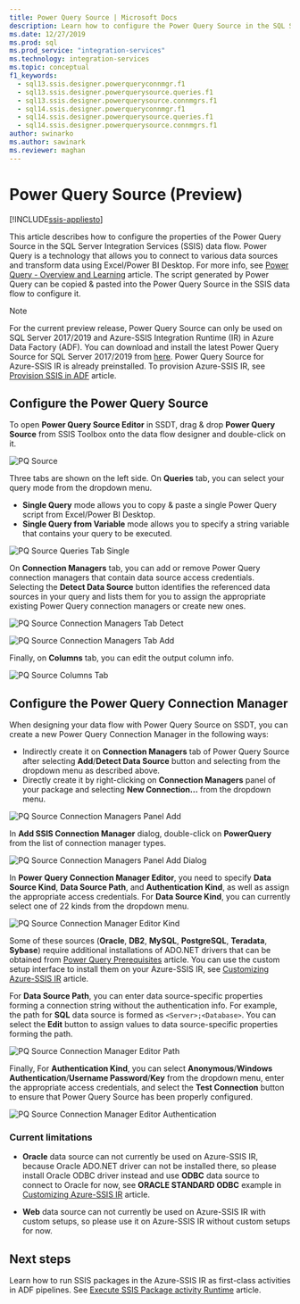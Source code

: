 ```yaml
---
title: Power Query Source | Microsoft Docs
description: Learn how to configure the Power Query Source in the SQL Server Integration Services data flow
ms.date: 12/27/2019
ms.prod: sql
ms.prod_service: "integration-services"
ms.technology: integration-services
ms.topic: conceptual
f1_keywords: 
  - sql13.ssis.designer.powerqueryconnmgr.f1
  - sql13.ssis.designer.powerquerysource.queries.f1
  - sql13.ssis.designer.powerquerysource.connmgrs.f1
  - sql14.ssis.designer.powerqueryconnmgr.f1
  - sql14.ssis.designer.powerquerysource.queries.f1
  - sql14.ssis.designer.powerquerysource.connmgrs.f1
author: swinarko
ms.author: sawinark
ms.reviewer: maghan
---
```

# Power Query Source (Preview)

[!INCLUDE[ssis-appliesto](../../includes/ssis-appliesto-ssvrpluslinux-asdb-asdw-xxx.md)]

This article describes how to configure the properties of the Power Query Source in the SQL Server Integration Services (SSIS) data flow. Power Query is a technology that allows you to connect to various data sources and transform data using Excel/Power BI Desktop. For more info, see [Power Query - Overview and Learning](https://support.office.com/article/power-query-overview-and-learning-ed614c81-4b00-4291-bd3a-55d80767f81d) article. The script generated by Power Query can be copied & pasted into the Power Query Source in the SSIS data flow to configure it.
  
> [!NOTE]
> For the current preview release, Power Query Source can only be used on SQL Server 2017/2019 and Azure-SSIS Integration Runtime (IR) in Azure Data Factory (ADF). You can download and install the latest Power Query Source for SQL Server 2017/2019 from [here](https://www.microsoft.com/download/details.aspx?id=100619). Power Query Source for Azure-SSIS IR is already preinstalled. To provision Azure-SSIS IR, see [Provision SSIS in ADF](https://docs.microsoft.com/azure/data-factory/tutorial-deploy-ssis-packages-azure) article.

## Configure the Power Query Source

To open **Power Query Source Editor** in SSDT, drag & drop **Power Query Source** from SSIS Toolbox onto the data flow designer and double-click on it.  

![PQ Source](media/power-query-source/pq-source.png)

Three tabs are shown on the left side. On **Queries** tab, you can select your query mode from the dropdown menu.
-   **Single Query** mode allows you to copy & paste a single Power Query script from Excel/Power BI Desktop.
-   **Single Query from Variable** mode allows you to specify a string variable that contains your query to be executed.

![PQ Source Queries Tab Single](media/power-query-source/pq-source-queries-tab-single.png)

On **Connection Managers** tab, you can add or remove Power Query connection managers that contain data source access credentials. Selecting the **Detect Data Source** button identifies the referenced data sources in your query and lists them for you to assign the appropriate existing Power Query connection managers or create new ones.

![PQ Source Connection Managers Tab Detect](media/power-query-source/pq-source-connection-managers-tab-detect.png)

![PQ Source Connection Managers Tab Add](media/power-query-source/pq-source-connection-managers-tab-add.png)

Finally, on **Columns** tab, you can edit the output column info.

![PQ Source Columns Tab](media/power-query-source/pq-source-columns-tab.png)

## Configure the Power Query Connection Manager

When designing your data flow with Power Query Source on SSDT, you can create a new Power Query Connection Manager in the following ways:
- Indirectly create it on **Connection Managers** tab of Power Query Source after selecting **Add**/**Detect Data Source** button and selecting **<New connection...>** from the dropdown menu as described above.
- Directly create it by right-clicking on **Connection Managers** panel of your package and selecting **New Connection...** from the dropdown menu.

![PQ Source Connection Managers Panel Add](media/power-query-source/pq-source-connection-managers-panel-add.png)

In **Add SSIS Connection Manager** dialog, double-click on **PowerQuery** from the list of connection manager types.

![PQ Source Connection Managers Panel Add Dialog](media/power-query-source/pq-source-connection-managers-panel-add-dialog.png)

In **Power Query Connection Manager Editor**, you need to specify **Data Source Kind**, **Data Source Path**, and **Authentication Kind**, as well as assign the appropriate access credentials. For **Data Source Kind**, you can currently select one of 22 kinds from the dropdown menu.

![PQ Source Connection Manager Editor Kind](media/power-query-source/pq-source-connection-manager-editor-kind.png)

Some of these sources (**Oracle**, **DB2**, **MySQL**, **PostgreSQL**, **Teradata**, **Sybase**) require additional installations of ADO.NET drivers that can be obtained from [Power Query Prerequisites](https://support.office.com/article/data-source-prerequisites-power-query-6062cf52-c764-45d0-a1c6-fbf8fc05b05a) article. You can use the custom setup interface to install them on your Azure-SSIS IR, see [Customizing Azure-SSIS IR](https://docs.microsoft.com/azure/data-factory/how-to-configure-azure-ssis-ir-custom-setup) article.

For **Data Source Path**, you can enter data source-specific properties forming a connection string without the authentication info. For example, the path for **SQL** data source is formed as `<Server>;<Database>`. You can select the **Edit** button to assign values to data source-specific properties forming the path.

![PQ Source Connection Manager Editor Path](media/power-query-source/pq-source-connection-manager-editor-path.png)

Finally, For **Authentication Kind**, you can select **Anonymous**/**Windows Authentication**/**Username Password**/**Key** from the dropdown menu, enter the appropriate access credentials, and select the **Test Connection** button to ensure that Power Query Source has been properly configured.

![PQ Source Connection Manager Editor Authentication](media/power-query-source/pq-source-connection-manager-editor-authentication.png)

### Current limitations

-   **Oracle** data source can not currently be used on Azure-SSIS IR, because Oracle ADO.NET driver can not be installed there, so please install Oracle ODBC driver instead and use **ODBC** data source to connect to Oracle for now, see **ORACLE STANDARD ODBC** example in [Customizing Azure-SSIS IR](https://docs.microsoft.com/azure/data-factory/how-to-configure-azure-ssis-ir-custom-setup) article.

-   **Web** data source can not currently be used on Azure-SSIS IR with custom setups, so please use it on Azure-SSIS IR without custom setups for now.

## Next steps
Learn how to run SSIS packages in the Azure-SSIS IR as first-class activities in ADF pipelines. See [Execute SSIS Package activity Runtime](https://docs.microsoft.com/azure/data-factory/how-to-invoke-ssis-package-ssis-activity) article.
